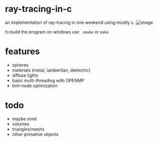 # ray-tracing-in-c
an implementation of ray-tracing in one weekend using mostly c.
![image](https://user-images.githubusercontent.com/42456119/93691689-0353bc80-fab7-11ea-872c-2576ad95cdc9.png)

to build the program on windows use ```
nmake``` or ```make```

# features
- spheres
- materials (metal, lambertian, dielectric)
- diffuse lights
- basic multi-threading with OPENMP
- bvh-node optimization 

# todo
- maybe simd
- volumes
- triangles/meshs
- other primative objects
